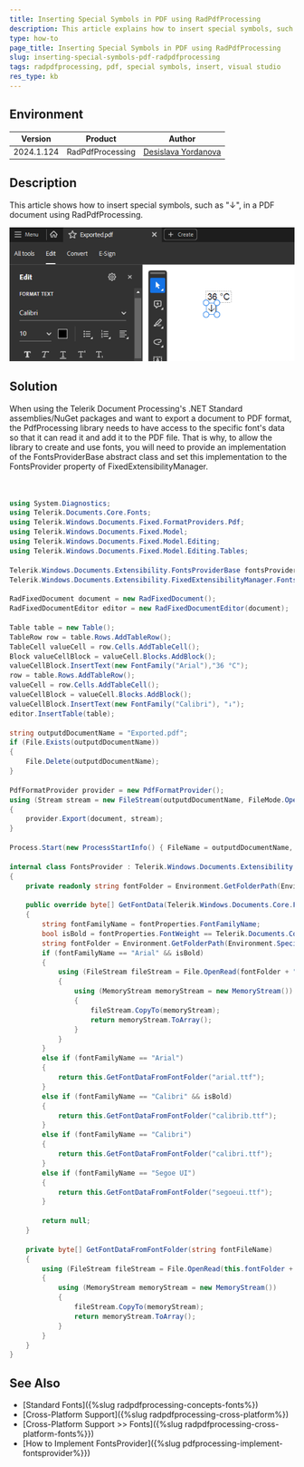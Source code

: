 ```yaml
---
title: Inserting Special Symbols in PDF using RadPdfProcessing
description: This article explains how to insert special symbols, such as "↓", in a PDF document using RadPdfProcessing.
type: how-to
page_title: Inserting Special Symbols in PDF using RadPdfProcessing
slug: inserting-special-symbols-pdf-radpdfprocessing
tags: radpdfprocessing, pdf, special symbols, insert, visual studio
res_type: kb
---
```


## Environment
| Version | Product | Author | 
| --- | --- | ---- | 
| 2024.1.124 | RadPdfProcessing |[Desislava Yordanova](https://www.telerik.com/blogs/author/desislava-yordanova)| 

## Description

This article shows how to insert special symbols, such as "↓", in a PDF document using RadPdfProcessing.

![Special Symbols in PdfProcessing](images/inserting-special-symbols-pdf-radpdfprocessing.png)   

## Solution

When using the Telerik Document Processing's .NET Standard assemblies/NuGet packages and want to export a document to PDF format, the PdfProcessing library needs to have access to the specific font's data so that it can read it and add it to the PDF file. That is why, to allow the library to create and use fonts, you will need to provide an implementation of the FontsProviderBase abstract class and set this implementation to the FontsProvider property of FixedExtensibilityManager. 

```csharp


using System.Diagnostics;
using Telerik.Documents.Core.Fonts;
using Telerik.Windows.Documents.Fixed.FormatProviders.Pdf;
using Telerik.Windows.Documents.Fixed.Model;
using Telerik.Windows.Documents.Fixed.Model.Editing;
using Telerik.Windows.Documents.Fixed.Model.Editing.Tables;

Telerik.Windows.Documents.Extensibility.FontsProviderBase fontsProvider = new FontsProvider();
Telerik.Windows.Documents.Extensibility.FixedExtensibilityManager.FontsProvider = fontsProvider;

RadFixedDocument document = new RadFixedDocument();
RadFixedDocumentEditor editor = new RadFixedDocumentEditor(document);

Table table = new Table();
TableRow row = table.Rows.AddTableRow();
TableCell valueCell = row.Cells.AddTableCell();
Block valueCellBlock = valueCell.Blocks.AddBlock();
valueCellBlock.InsertText(new FontFamily("Arial"),"36 °C");
row = table.Rows.AddTableRow();
valueCell = row.Cells.AddTableCell();
valueCellBlock = valueCell.Blocks.AddBlock();
valueCellBlock.InsertText(new FontFamily("Calibri"), "↓");
editor.InsertTable(table);

string outputdDocumentName = "Exported.pdf";
if (File.Exists(outputdDocumentName))
{
    File.Delete(outputdDocumentName);
}

PdfFormatProvider provider = new PdfFormatProvider();
using (Stream stream = new FileStream(outputdDocumentName, FileMode.OpenOrCreate))
{
    provider.Export(document, stream);
}

Process.Start(new ProcessStartInfo() { FileName = outputdDocumentName, UseShellExecute = true });

internal class FontsProvider : Telerik.Windows.Documents.Extensibility.FontsProviderBase
{
    private readonly string fontFolder = Environment.GetFolderPath(Environment.SpecialFolder.Fonts);

    public override byte[] GetFontData(Telerik.Windows.Documents.Core.Fonts.FontProperties fontProperties)
    {
        string fontFamilyName = fontProperties.FontFamilyName;
        bool isBold = fontProperties.FontWeight == Telerik.Documents.Core.Fonts.FontWeights.Bold;
        string fontFolder = Environment.GetFolderPath(Environment.SpecialFolder.Fonts);
        if (fontFamilyName == "Arial" && isBold)
        {
            using (FileStream fileStream = File.OpenRead(fontFolder + "\\arialbd.ttf"))
            {
                using (MemoryStream memoryStream = new MemoryStream())
                {
                    fileStream.CopyTo(memoryStream);
                    return memoryStream.ToArray();
                }
            }
        }
        else if (fontFamilyName == "Arial")
        {
            return this.GetFontDataFromFontFolder("arial.ttf");
        }
        else if (fontFamilyName == "Calibri" && isBold)
        {
            return this.GetFontDataFromFontFolder("calibrib.ttf");
        }
        else if (fontFamilyName == "Calibri")
        {
            return this.GetFontDataFromFontFolder("calibri.ttf");
        }
        else if (fontFamilyName == "Segoe UI")
        {
            return this.GetFontDataFromFontFolder("segoeui.ttf");
        }

        return null;
    }

    private byte[] GetFontDataFromFontFolder(string fontFileName)
    {
        using (FileStream fileStream = File.OpenRead(this.fontFolder + "\\" + fontFileName))
        {
            using (MemoryStream memoryStream = new MemoryStream())
            {
                fileStream.CopyTo(memoryStream);
                return memoryStream.ToArray();
            }
        }
    }
}

```

## See Also
- [Standard Fonts]({%slug radpdfprocessing-concepts-fonts%})
- [Cross-Platform Support]({%slug radpdfprocessing-cross-platform%})
- [Cross-Platform Support >> Fonts]({%slug radpdfprocessing-cross-platform-fonts%}})
- [How to Implement FontsProvider]({%slug pdfprocessing-implement-fontsprovider%}})
